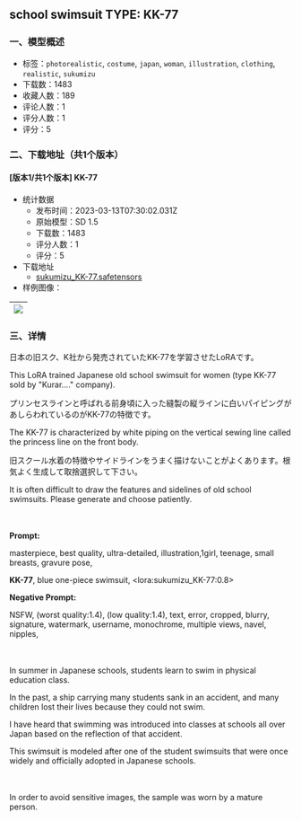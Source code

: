 ## school swimsuit TYPE: KK-77
### 一、模型概述

- 标签：`photorealistic`, `costume`, `japan`, `woman`, `illustration`, `clothing`, `realistic`, `sukumizu`
- 下载数：1483
- 收藏人数：189
- 评论人数：1
- 评分人数：1
- 评分：5

### 二、下载地址（共1个版本）

#### [版本1/共1个版本] KK-77

- 统计数据
  - 发布时间：2023-03-13T07:30:02.031Z
  - 原始模型：SD 1.5
  - 下载数：1483
  - 评分人数：1
  - 评分：5
- 下载地址
  - [sukumizu_KK-77.safetensors](https://civitai.com/api/download/models/16223)
- 样例图像：

| <img src="https://image.civitai.com/xG1nkqKTMzGDvpLrqFT7WA/364a9f1e-44f5-4fc6-41df-f789e6582e00/width=450/163763.jpeg" /> |
| ---- |


### 三、详情
<p>日本の旧スク、K社から発売されていたKK-77を学習させたLoRAです。</p><p>This LoRA trained Japanese old school swimsuit for women (type KK-77 sold by "Kurar...." company).</p><p>プリンセスラインと呼ばれる前身頃に入った縫製の縦ラインに白いパイピングがあしらわれているのがKK-77の特徴です。</p><p>The KK-77 is characterized by white piping on the vertical sewing line called the princess line on the front body.</p><p>旧スクール水着の特徴やサイドラインをうまく描けないことがよくあります。根気よく生成して取捨選択して下さい。</p><p>It is often difficult to draw the features and sidelines of old school swimsuits. Please generate and choose patiently.</p><p>　</p><p><strong>Prompt:</strong></p><p>masterpiece, best quality, ultra-detailed, illustration,1girl, teenage, small breasts, gravure pose,</p><p><strong>KK-77</strong>, blue one-piece swimsuit, &lt;lora:sukumizu_KK-77:0.8&gt;</p><p><strong>Negative Prompt:</strong></p><p>NSFW, (worst quality:1.4), (low quality:1.4), text, error, cropped, blurry, signature, watermark, username, monochrome, multiple views, navel, nipples,</p><p>　</p><p>In summer in Japanese schools, students learn to swim in physical education class.</p><p>In the past, a ship carrying many students sank in an accident, and many children lost their lives because they could not swim.</p><p>I have heard that swimming was introduced into classes at schools all over Japan based on the reflection of that accident.</p><p>This swimsuit is modeled after one of the student swimsuits that were once widely and officially adopted in Japanese schools.</p><p>　</p><p>In order to avoid sensitive images, the sample was worn by a mature person.</p><p><br /></p>